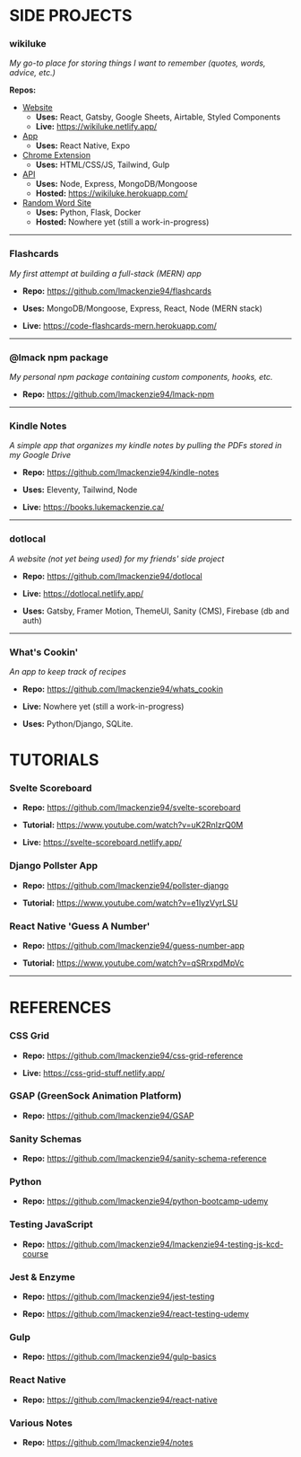 # SIDE PROJECTS

### wikiluke
*My go-to place for storing things I want to remember (quotes, words, advice, etc.)*

**Repos:**
- [Website](https://github.com/lmackenzie94/wikiluke-web)
  - **Uses:** React, Gatsby, Google Sheets, Airtable, Styled Components
  - **Live:** https://wikiluke.netlify.app/
- [App](https://github.com/lmackenzie94/wikiluke-app)
  - **Uses:** React Native, Expo
- [Chrome Extension](https://github.com/lmackenzie94/wikiluke-chrome-ext)
  - **Uses:** HTML/CSS/JS, Tailwind, Gulp
- [API](https://github.com/lmackenzie94/wikiluke-api)
  - **Uses:** Node, Express, MongoDB/Mongoose
  - **Hosted:** https://wikiluke.herokuapp.com/
- [Random Word Site](https://github.com/lmackenzie94/wikiluke-random-word-py)
  - **Uses:** Python, Flask, Docker
  - **Hosted:** Nowhere yet (still a work-in-progress)

<hr>

### Flashcards
*My first attempt at building a full-stack (MERN) app*

- **Repo:** https://github.com/lmackenzie94/flashcards

- **Uses:** MongoDB/Mongoose, Express, React, Node (MERN stack)

- **Live:** https://code-flashcards-mern.herokuapp.com/

<hr>

### @lmack npm package
*My personal npm package containing custom components, hooks, etc.*

- **Repo:** https://github.com/lmackenzie94/lmack-npm

<hr>

### Kindle Notes
*A simple app that organizes my kindle notes by pulling the PDFs stored in my Google Drive*

- **Repo:** https://github.com/lmackenzie94/kindle-notes

- **Uses:** Eleventy, Tailwind, Node

- **Live:** https://books.lukemackenzie.ca/

<hr>

### dotlocal
*A website (not yet being used) for my friends' side project*

- **Repo:** https://github.com/lmackenzie94/dotlocal

- **Live:** https://dotlocal.netlify.app/

- **Uses:** Gatsby, Framer Motion, ThemeUI, Sanity (CMS), Firebase (db and auth)

<hr>

### What's Cookin'
*An app to keep track of recipes*

- **Repo:** https://github.com/lmackenzie94/whats_cookin

- **Live:** Nowhere yet (still a work-in-progress)

- **Uses:** Python/Django, SQLite.


# TUTORIALS

### Svelte Scoreboard

- **Repo:** https://github.com/lmackenzie94/svelte-scoreboard

- **Tutorial:** https://www.youtube.com/watch?v=uK2RnIzrQ0M

- **Live:** https://svelte-scoreboard.netlify.app/

### Django Pollster App

- **Repo:** https://github.com/lmackenzie94/pollster-django

- **Tutorial:** https://www.youtube.com/watch?v=e1IyzVyrLSU

### React Native 'Guess A Number'

- **Repo:** https://github.com/lmackenzie94/guess-number-app

- **Tutorial:** https://www.youtube.com/watch?v=qSRrxpdMpVc

<hr>

# REFERENCES

### CSS Grid

- **Repo:** https://github.com/lmackenzie94/css-grid-reference

- **Live:** https://css-grid-stuff.netlify.app/

### GSAP (GreenSock Animation Platform)

- **Repo:** https://github.com/lmackenzie94/GSAP

### Sanity Schemas

- **Repo:** https://github.com/lmackenzie94/sanity-schema-reference

### Python

- **Repo:** https://github.com/lmackenzie94/python-bootcamp-udemy

### Testing JavaScript

- **Repo:** https://github.com/lmackenzie94/lmackenzie94-testing-js-kcd-course

### Jest & Enzyme

- **Repo:** https://github.com/lmackenzie94/jest-testing

- **Repo:** https://github.com/lmackenzie94/react-testing-udemy

### Gulp

- **Repo:** https://github.com/lmackenzie94/gulp-basics

### React Native

- **Repo:** https://github.com/lmackenzie94/react-native

### Various Notes

- **Repo:** https://github.com/lmackenzie94/notes
